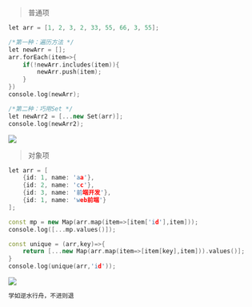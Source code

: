 >普通项

```cpp
let arr = [1, 2, 3, 2, 33, 55, 66, 3, 55];

/*第一种：遍历方法 */
let newArr = [];
arr.forEach(item=>{
    if(!newArr.includes(item)){
        newArr.push(item);
    }
})
console.log(newArr);

/*第二种：巧用Set */
let newArr2 = [...new Set(arr)];
console.log(newArr2);
```
![](https://img-blog.csdnimg.cn/20200618145518774.png)


>对象项

```cpp
let arr = [
    {id: 1, name: 'aa'},
    {id: 2, name: 'cc'},
    {id: 3, name: '前端开发'},
    {id: 1, name: 'web前端'}
];

const mp = new Map(arr.map(item=>[item['id'],item]));
console.log([...mp.values()]);

const unique = (arr,key)=>{
    return [...new Map(arr.map(item=>[item[key],item])).values()];
}
console.log(unique(arr,'id'));
```
![](https://img-blog.csdnimg.cn/20200618145531873.png?x-oss-process=image/watermark,type_ZmFuZ3poZW5naGVpdGk,shadow_10,text_aHR0cHM6Ly9ibG9nLmNzZG4ubmV0L3dlaXhpbl80MjQyOTcxOA==,size_16,color_FFFFFF,t_70)

```cpp
学如逆水行舟，不进则退
```
